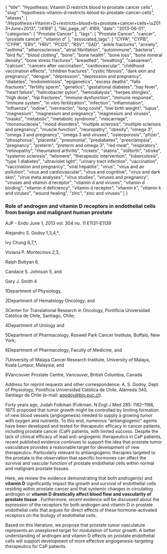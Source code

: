 {
    "title": "Hypothesis: Vitamin D restricts blood to prostate cancer cells",
    "slug": "hypothesis-vitamin-d-restricts-blood-to-prostate-cancer-cells",
    "aliases": [
        "/Hypothesis+Vitamin+D+restricts+blood+to+prostate+cancer+cells+\u2013+June+2013",
        "/4169"
    ],
    "tiki_page_id": 4169,
    "date": "2013-06-01",
    "categories": [
        "Prostate Cancer"
    ],
    "tags": [
        "Prostate Cancer",
        "cancer",
        "prostate cancer",
        "vitamin d"
    ],
    "associated_tags": [
        "CYPA",
        "CYPB",
        "CYPR",
        "EBV",
        "HRV",
        "PCOS",
        "RSV",
        "SAD",
        "ankle fractures",
        "anxiety",
        "asthma",
        "atherosclerosis",
        "atrial fibrillation",
        "autoimmune",
        "bacteria",
        "bird flu",
        "blood clotting",
        "bone",
        "bone health",
        "bone loss",
        "bone mineral density",
        "bone stress fractures",
        "breastfed",
        "breathing",
        "caesarean",
        "calcium",
        "cancers after vaccination",
        "cardiovascular",
        "childhood vaccination effects",
        "children fractures",
        "cystic fibrosis",
        "dark skin and pregnancy",
        "dengue",
        "depression",
        "depression and pregnancy",
        "diabetes",
        "endometriosis",
        "epigenetics",
        "excess deaths",
        "falls fractures",
        "fertility sperm",
        "genetics",
        "gestational diabetes",
        "hay fever",
        "heart failure",
        "helicobacter pylori",
        "hemodialysis",
        "herpes shingles",
        "high dose",
        "hip fractures",
        "immune dysfunction",
        "immune response",
        "immune system",
        "in vitro fertilization",
        "infection",
        "inflammation",
        "influenza",
        "iodine",
        "ivermectin",
        "long covid",
        "low birth weight",
        "lupus",
        "magnesium",
        "magnesium and pregnancy",
        "magnesium and viruses",
        "masks",
        "metabolic",
        "metabolic syndrome",
        "miscarriage",
        "mononucleosis",
        "mood disorders",
        "multiple sclerosis",
        "multiple sclerosis and pregnancy",
        "muscle function",
        "neuropathy",
        "obesity",
        "omega 3",
        "omega 3 and pregnancy",
        "omega 3 and viruses",
        "osteoporosis",
        "pfizer",
        "phosphorus",
        "placenta",
        "pneumonia",
        "prediabetes",
        "preeclampsia",
        "pregnancy",
        "preterm",
        "preterm and omega 3",
        "red meat",
        "respiratory",
        "retinopathy",
        "rheumatoid arthritis",
        "rickets",
        "statins",
        "stillbirth",
        "stroke",
        "systemic sclerosis",
        "telomere",
        "therapeutic intervention",
        "tuberculosis",
        "type 1 diabetes",
        "ultraviolet light",
        "urinary tract infection",
        "vaccination",
        "vaccination and pregnancy",
        "viral hepatitis",
        "virus",
        "virus and air pollution",
        "virus and cardiovascular",
        "virus and cognitive",
        "virus and dark skin",
        "virus meta analyses",
        "virus studies",
        "viruses and pregnancy",
        "viruses and vitamin d receptor",
        "vitamin d and viruses",
        "vitamin d binding",
        "vitamin d deficiency",
        "vitamin d receptor",
        "vitamin k",
        "vitamin k and viruses",
        "wound healing",
        "zinc",
        "zinc and viruses"
    ]
}


### Role of androgen and vitamin D receptors in endothelial cells from benign and malignant human prostate

AJP - Endo June 1, 2013 vol. 304 no. 11 E1131-E1139

Alejandro S. Godoy 1,3,4,*,

Ivy Chung 6,7,*,

Viviana P. Montecinos 2,3,

Ralph Buttyan 8,

Candace S. Johnson 5, and

Gary J. Smith 4

1Department of Physiology,

2Department of Hematology Oncology, and

3Center for Translational Research in Oncology, Pontificia Universidad Católica de Chile, Santiago, Chile;

4Department of Urology and

5Department of Pharmacology, Roswell Park Cancer Institute, Buffalo, New York;

6Department of Pharmacology, Faculty of Medicine, and

7University of Malaya Cancer Research Institute, University of Malaya, Kuala Lumpur, Malaysia; and

8Vancouver Prostate Centre, Vancouver, British Columbia, Canada

Address for reprint requests and other correspondence: A. S. Godoy, Dept. of Physiology, Pontificia Universidad Católica de Chile, Alameda 340, Santiago de Chile (e-mail: agodoy@bio.puc.cl).

Forty years ago, Judah Folkman (Folkman. N Engl J Med 285: 1182–1186, 1971) proposed that tumor growth might be controlled by limiting formation of new blood vessels (angiogenesis) needed to supply a growing tumor with oxygen and nutrients. To this end, numerous “antiangiogenic” agents have been developed and tested for therapeutic efficacy in cancer patients, including prostate cancer (CaP) patients, with limited success. Despite the lack of clinical efficacy of lead anti-angiogenic therapeutics in CaP patients, recent published evidence continues to support the idea that prostate tumor vasculature provides a reasonable target for development of new therapeutics. Particularly relevant to antiangiogenic therapies targeted to the prostate is the observation that specific hormones can affect the survival and vascular function of prostate endothelial cells within normal and malignant prostate tissues. 

Here, we review the evidence demonstrating that both androgen(s) and  **vitamin D**  significantly impact the growth and survival of endothelial cells residing within prostate cancer and that systemic changes in circulating androgen or  **vitamin D drastically affect blood flow and vascularity of prostate tissue** . Furthermore, recent evidence will be discussed about the expression of the receptors for both androgen and vitamin D in prostate endothelial cells that argues for direct effects of these hormone-activated receptors on the biology of endothelial cells. 

Based on this literature, we propose that prostate tumor vasculature represents an unexplored target for modulation of tumor growth. A better understanding of androgen and vitamin D effects on prostate endothelial cells will support development of more effective angiogenesis-targeting therapeutics for CaP patients.